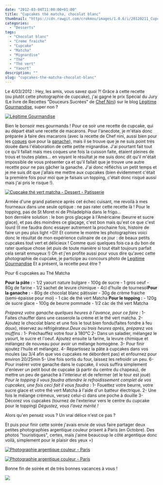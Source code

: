 ```yaml
---
date: "2012-03-04T11:00:00+01:00"
title: "Cupcakes thé matcha, chocolat blanc"
thumbnail: "https://cdn.rawgit.com/crokmou/images/1.0.6/i/20120211_Cupcake_The_Matcha_0001.jpg"
categories:
  - "Desserts"
tags:
  - "Chocolat blanc"
  - "Creme fraiche"
  - "Cupcake"
  - "Matcha"
  - "Mignardise"
  - "Thé"
  - "Thé vert"
  - "Yaourt"
description: ""
slug: "cupcakes-the-matcha-chocolat-blanc"
---
```


Le 4/03/2012 : Hey, les amis, vous savez quoi ?! Grâce à cette recette (ou plutôt cette photographie de cupcake), j'ai gagné le prix Spécial du Jury (Le livre de Recettes "Douceurs Sucrées" de [Chef Nini](http://www.chefnini.com/)) sur le blog [Légitime Gourmandise](http://legitimegourmandise.com/), super non ?

[![Légitime Gourmandise](http://legitimegourmandise.com/blog/public/Concours_photos_2012/logo_CPG2012_-_Prix_du_jury.jpg)](http://legitimegourmandise.com/)

Bien le bonsoir mes gourmands ! Pour ce soir une recette de cupcake, qui au départ était une recette de macarons. Pour l'anecdote, je m'étais donc préparée à faire des macarons (avec la recette de Chef nini, aussi bien pour les [coques](http://www.chefnini.com/macaron-video/) que pour la [ganache](http://www.chefnini.com/macarons-the-vert-matcha/)), mais il se trouve que je ne suis point très douée dans l'élaboration de cette petite mignardise. J'ai pourtant fait tout ce qu'il fallait mais mes coques une fois la cuisson faite, étaient pleines de trous et toutes plates... en voyant le résultat je me suis donc dit qu'il m'était impossible de vous présenter ça et qu'il fallait que je trouve une autre recette pour ne pas gâcher la ganache. J'ai donc réfléchis un petit temps et je me suis dit que j'allais me mettre aux cupcakes (bien évidemment c'était la première fois pour moi que je faisais un topping, c'était donc risqué aussi mais j'ai pris le risque !).

[![Cupcake thé vert matcha - Dessert - Patisserie](http://3.bp.blogspot.com/-fQt8gUD_Nxs/Tz6di77oQBI/AAAAAAAABxw/hbIXKBoFjS8/s400/20120211_Cupcake_The_Matcha_0047.jpg)](http://3.bp.blogspot.com/-fQt8gUD_Nxs/Tz6di77oQBI/AAAAAAAABxw/hbIXKBoFjS8/s1600/20120211_Cupcake_The_Matcha_0047.jpg)

Armée d'une grand patience après cet échec cuisant, me revoilà à mes fourneaux dans une seule optique : ne pas rater cette recette là ! Pour le topping, pas de St Moret ni de Philadelphia dans le frigo... bon dernière solution : le bon gros glaçage à l'Américaine (beurre et sucre glace), et pas des moindres ce glaçage, c'est bon mais qu'est ce que c'est lourd (Il me faudra donc essayer autrement la prochaine fois, histoire de faire un peu plus light =D)! Et comme le montre les photographies voici donc le résultat de mon expérience culinaire de ce jour : de beaux petits cupcakes tout vert et délicieux ! Comme quoi quelques fois ca a du bon de rater quelque chose (et puis de toute manière si tout était toujours parfait cela serait ennuyeux !) Oh et j'en profite aussi pour vous dire qu'avec cette photographie de cupcake, je participe au concours photo de [Legitime Gourmandise](http://legitimegourmandise.com/blog/index.php?post/2012/01/19/Concours-photos-gourmandes-2012) Et a présent, la recette peut être ?

Pour 6 cupcakes au Thé Matcha

**Pour la pâte :** - 1/2 yaourt nature bulgare - 100g de sucre - 1 gros oeuf - 80g de farine - 1/2 sachet de levure chimique - 4cl d'huile de tournesol**Pour la ganache :** - 80g de chocolat blanc pâtissier - 30g de crème fraiche (semi-épaisse pour moi) - 1 càc de thé vert Matcha **Pour le topping :** - 120g de sucre glace - 100g de beurre pommade - 1/2 càc de thé vert Matcha

_Préparez votre ganache quelques heures à l'avance, pour ce faire :_ 1- Faites chauffer dans une casserole la crème et le thé vert matcha. 2- Ajoutez le chocolat blanc et une fois le tout bien fondu(faites fondre à feu doux), réservez au réfrigérateur._Deux ou trois heures après, préparez vos muffins :_ 1- Préchauffez votre four à 180°C 2- Dans un saladier, mélangez le yaourt, le sucre et l'oeuf. Ajoutez ensuite la farine, la levure chimique et mélangez de nouveau pour avoir un mélange homogène. 3- Pour finir ajoutez l'huile et mélangez. 4- Répartissez la pâte à cupcakes dans vos moules (au 3/4 afin que vos cupcakes ne débordent pas) et enfournez pour environ 20/25min 5- Une fois sortis du four, laissez les refroidir un peu. 6- Pour insérer votre ganache dans le cupcake, il vous suffira simplement d'enlever un petit bout de cupcake (à partir du centre du chapeau), de mettre un peu de ganache à l'interieur et de refermer (et le tour est joué) _Pour le topping il vous faudra attendre le refroidissement complet de vos cupcakes, une fois ceci fait il vous faudra :_ 1- Fouettez votre beurre, votre sucre glace et votre thé vert Matcha à l'aide d'un batteur électrique. 2- Une fois le mélange crémeux, versez celui-ci dans une poche à douille 3- Décorez vos cupcakes (tournez de l'exterieur vers le centre du cupcake pour le topping) _Dégustez, vous l'avez mérité !_

Alors qu'en pensez vous ? Un vrai délice n'est ce pas ?

Et puis pour finir cette soirée j'avais envie de vous faire partager deux petites photographies argentique couleur prisent à Paris (en Octobre). Des photos "touristiques", certes, mais j'aime beaucoup le côté argentique donc voilà, simplement pour le plaisir des yeux =)

[![Photographie argentique couleur - Paris ](http://1.bp.blogspot.com/-6vKJdpyfFRE/Tz6v7RThfJI/AAAAAAAAByY/2J54BtCiCVs/s640/Paris36.jpg)](http://1.bp.blogspot.com/-6vKJdpyfFRE/Tz6v7RThfJI/AAAAAAAAByY/2J54BtCiCVs/s1600/Paris36.jpg)

[![Photographie argentique couleur - Paris ](http://1.bp.blogspot.com/-TD8XFnBfiVI/Tz6v2axKokI/AAAAAAAAByQ/SEEVQCtStsw/s640/Paris30.jpg)](http://1.bp.blogspot.com/-TD8XFnBfiVI/Tz6v2axKokI/AAAAAAAAByQ/SEEVQCtStsw/s1600/Paris30.jpg)

Bonne fin de soirée et de très bonnes vacances à vous !

[![](http://4.bp.blogspot.com/-2bLosyMFac4/TxhFg0sR2dI/AAAAAAAABec/Mzg1OnlXUmM/s1600/Signature+copie.jpg)](http://4.bp.blogspot.com/-2bLosyMFac4/TxhFg0sR2dI/AAAAAAAABec/Mzg1OnlXUmM/s1600/Signature+copie.jpg)